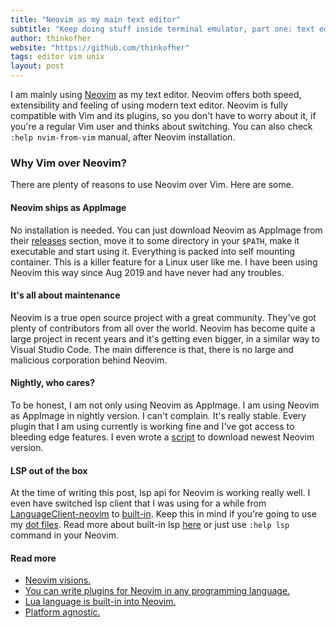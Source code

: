 ```yaml
---
title: "Neovim as my main text editor"
subtitle: "Keep doing stuff inside terminal emulator, part one: text editing."
author: thinkofher
website: "https://github.com/thinkofher"
tags: editor vim unix
layout: post
---
```


I am mainly using [Neovim](https://neovim.io/) as my text editor. Neovim offers both speed, extensibility and feeling of using modern text editor. Neovim is fully compatible with Vim and its plugins, so you don't have to worry about it, if you're a regular Vim user and thinks about switching. You can also check `:help nvim-from-vim` manual, after Neovim installation.

### Why Vim over Neovim?

There are plenty of reasons to use Neovim over Vim. Here are some.

#### Neovim ships as AppImage

No installation is needed. You can just download Neovim as AppImage from their [releases](https://github.com/neovim/neovim/releases) section, move it to some directory in your `$PATH`, make it executable and start using it. Everything is packed into self mounting container. This is a killer feature for a Linux user like me. I have been using Neovim this way since Aug 2019 and have never had any troubles.

#### It's all about maintenance

Neovim is a true open source project with a great community. They've got plenty of contributors from all over the world. Neovim has become quite a large project in recent years and it's getting even bigger, in a similar way to Visual Studio Code. The main difference is that, there is no large and malicious corporation behind Neovim.

#### Nightly, who cares?

To be honest, I am not only using Neovim as AppImage. I am using Neovim as AppImage in nightly version. I can't complain. It's really stable. Every plugin that I am using currently is working fine and I've got access to bleeding edge features. I even wrote a [script](../scripts/nvim-up) to download newest Neovim version.

#### LSP out of the box

At the time of writing this post, lsp api for Neovim is working really well. I even have switched lsp client that I was using for a while from [LanguageClient-neovim](https://github.com/autozimu/LanguageClient-neovim) to [built-in](https://github.com/neovim/nvim-lsp). Keep this in mind if you're going to use my [dot files](https://github.com/thinkofher/dotfiles). Read more about built-in lsp [here](https://neovim.io/doc/user/lsp.html) or just use `:help lsp` command in your Neovim.

#### Read more

- [Neovim visions.](https://neovim.io/charter/)
- [You can write plugins for Neovim in any programming language.](https://github.com/neovim/neovim/wiki/Related-projects#api-clients)
- [Lua language is built-in into Neovim.](https://neovim.io/doc/user/lua.html)
- [Platform agnostic.](https://github.com/neovim/neovim/wiki/Introduction#platform-specific-code)
